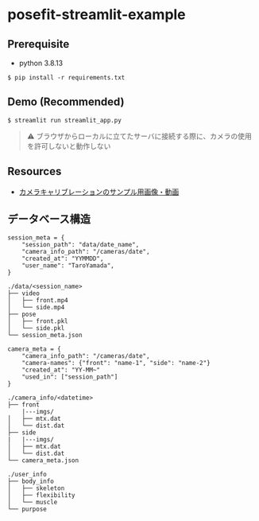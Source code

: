 # posefit-streamlit-example

## Prerequisite
* python 3.8.13
```
$ pip install -r requirements.txt
```

## Demo (Recommended)
```
$ streamlit run streamlit_app.py
```
> :warning: ブラウザからローカルに立てたサーバに接続する際に、カメラの使用を許可しないと動作しない

## Resources
* [カメラキャリブレーションのサンプル用画像・動画](https://drive.google.com/drive/folders/1r3Z7lHwwfGPrODKtyt3r8PVc50vcdApI?usp=sharing)

## データベース構造
```
session_meta = {
    "session_path": "data/date_name",
    "camera_info_path": "/cameras/date",
    "created_at": "YYMMDD",
    "user_name": "TaroYamada",
}
```

```
./data/<session_name>
├── video
│   ├── front.mp4
│   └── side.mp4
├── pose
│   ├── front.pkl
│   └── side.pkl
└── session_meta.json
```


```
camera_meta = {
    "camera_info_path": "/cameras/date",
    "camera-names": {"front": "name-1", "side": "name-2"}
    "created_at": "YY-MM~"
    "used_in": ["session_path"]
}
```

```
./camera_info/<datetime>
├── front
    |---imgs/
│   ├── mtx.dat
│   └── dist.dat
├── side
|   |---imgs/
│   ├── mtx.dat
│   └── dist.dat
└── camera_meta.json
```


```
./user_info
├── body_info
│   ├── skeleton
│   ├── flexibility
│   └── muscle
└── purpose
```
